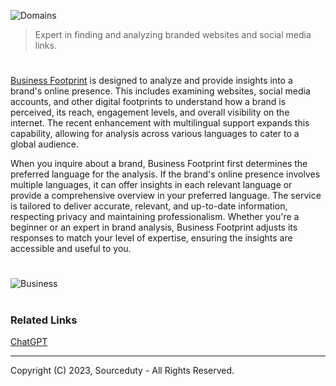 ![Domains](https://github.com/user-attachments/assets/7bcce2d5-d991-4573-aac0-46699017a986)

> Expert in finding and analyzing branded websites and social media links.

#

[Business Footprint](https://chat.openai.com/g/g-iQbBVJzIf-brand-footprint) is designed to analyze and provide insights into a brand's online presence. This includes examining websites, social media accounts, and other digital footprints to understand how a brand is perceived, its reach, engagement levels, and overall visibility on the internet. The recent enhancement with multilingual support expands this capability, allowing for analysis across various languages to cater to a global audience.

When you inquire about a brand, Business Footprint first determines the preferred language for the analysis. If the brand's online presence involves multiple languages, it can offer insights in each relevant language or provide a comprehensive overview in your preferred language. The service is tailored to deliver accurate, relevant, and up-to-date information, respecting privacy and maintaining professionalism. Whether you're a beginner or an expert in brand analysis, Business Footprint adjusts its responses to match your level of expertise, ensuring the insights are accessible and useful to you.

#

![Business](https://github.com/user-attachments/assets/0e379af8-ff10-44eb-9567-a5da9e08a6cf)

#
### Related Links

[ChatGPT](https://github.com/sourceduty/ChatGPT)

***
Copyright (C) 2023, Sourceduty - All Rights Reserved.
